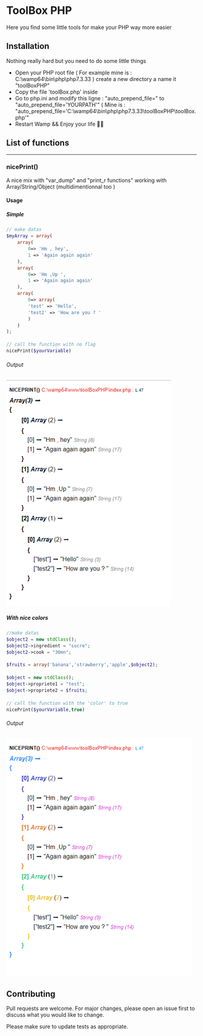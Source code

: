 # ToolBox PHP

Here you find some little tools for make your PHP way more easier

## Installation

Nothing really hard but you need to do some little things

- Open your PHP root file ( For example mine is : C:\wamp64\bin\php\php7.3.33 ) create a new directory a name it "toolBoxPHP"
- Copy the file 'toolBox.php' inside
- Go to php.ini and modify this ligne :  "auto_prepend_file=" to "auto_prepend_file='YOURPATH'" ( Mine is : "auto_prepend_file='C:\wamp64\bin\php\php7.3.33\toolBoxPHP\toolBox.php'"
- Restart Wamp && Enjoy your life 🎉🎉


## List of functions
----
### nicePrint()

A nice mix with "var_dump" and "print_r functions" working with Array/String/Object (multidimentionnal too ) 
#### Usage
##### Simple

```php
// make datas
$myArray = array(
    array(
        0=> 'Hm , hey',
        1 => 'Again again again'
    ),
    array(
        0=> 'Hm ,Up ',
        1 => 'Again again again'
    ),
    array(
        0=> array(
        'test' => 'Hello',
        'test2' => 'How are you ? '
        )
    )
); 

// call the function with no flag
nicePrint($yourVariable)

```
###### Output
![Screenshot](img/simple.png)
##### With nice colors

```php
//make datas
$object2 = new stdClass();
$object2->ingredient = "sucre";
$object2->cook = "30mn";

$fruits = array('banana','strawberry','apple',$object2);

$object = new stdClass();
$object->propriete1 = "test";
$object->propriete2 = $fruits;

// call the function with the 'color' to true 
nicePrint($yourVariable,true)

```
###### Output
![Screenshot](img/colored.png)
---

## Contributing
Pull requests are welcome. For major changes, please open an issue first to discuss what you would like to change.

Please make sure to update tests as appropriate.

